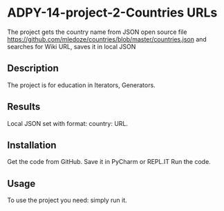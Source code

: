 # ADPY-14-project-2-Countries URLs

The project gets the country name from JSON open source file https://github.com/mledoze/countries/blob/master/countries.json and
    searches for Wiki URL, saves it in local JSON

## Description

The project is for education in Iterators, Generators.

## Results

Local JSON set with format: country: URL.

## Installation

Get the code from GitHub.
Save it in PyCharm or REPL.IT
Run the code.

## Usage

To use the project you need: simply run it.


